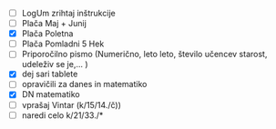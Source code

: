 - [ ] LogUm zrihtaj inštrukcije
- [ ] Plača Maj + Junij
- [x] Plača Poletna
- [ ] Plača Pomladni 5 Hek
- [ ] Priporočilno pismo (Numerično, leto leto, število učencev starost, udeleživ se je,... )
- [x] dej sari tablete
- [ ] opravičili za danes in matematiko
- [x] DN matematiko
- [ ] vprašaj Vintar (k/15/14./č))
- [ ] naredi celo k/21/33./*